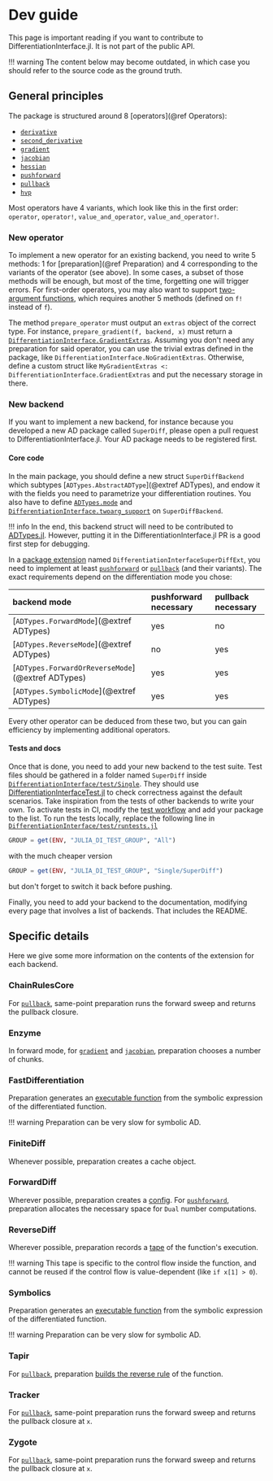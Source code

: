 # Dev guide

This page is important reading if you want to contribute to DifferentiationInterface.jl.
It is not part of the public API.

!!! warning
    The content below may become outdated, in which case you should refer to the source code as the ground truth.

## General principles

The package is structured around 8 [operators](@ref Operators):

- [`derivative`](@ref)
- [`second_derivative`](@ref)
- [`gradient`](@ref)
- [`jacobian`](@ref)
- [`hessian`](@ref)
- [`pushforward`](@ref)
- [`pullback`](@ref)
- [`hvp`](@ref)

Most operators have 4 variants, which look like this in the first order: `operator`, `operator!`, `value_and_operator`, `value_and_operator!`.

### New operator

To implement a new operator for an existing backend, you need to write 5 methods: 1 for [preparation](@ref Preparation) and 4 corresponding to the variants of the operator (see above).
In some cases, a subset of those methods will be enough, but most of the time, forgetting one will trigger errors.
For first-order operators, you may also want to support [two-argument functions](@ref "Mutation and signatures"), which requires another 5 methods (defined on `f!` instead of `f`).

The method `prepare_operator` must output an `extras` object of the correct type.
For instance, `prepare_gradient(f, backend, x)` must return a [`DifferentiationInterface.GradientExtras`](@ref).
Assuming you don't need any preparation for said operator, you can use the trivial extras defined in the package, like `DifferentiationInterface.NoGradientExtras`.
Otherwise, define a custom struct like `MyGradientExtras <: DifferentiationInterface.GradientExtras` and put the necessary storage in there.

### New backend

If you want to implement a new backend, for instance because you developed a new AD package called `SuperDiff`, please open a pull request to DifferentiationInterface.jl.
Your AD package needs to be registered first.

#### Core code

In the main package, you should define a new struct `SuperDiffBackend` which subtypes [`ADTypes.AbstractADType`](@extref ADTypes), and endow it with the fields you need to parametrize your differentiation routines.
You also have to define [`ADTypes.mode`](@extref) and [`DifferentiationInterface.twoarg_support`](@ref) on `SuperDiffBackend`.

!!! info
    In the end, this backend struct will need to be contributed to [ADTypes.jl](https://github.com/SciML/ADTypes.jl).
    However, putting it in the DifferentiationInterface.jl PR is a good first step for debugging.

In a [package extension](https://pkgdocs.julialang.org/v1/creating-packages/#Conditional-loading-of-code-in-packages-(Extensions)) named `DifferentiationInterfaceSuperDiffExt`, you need to implement at least [`pushforward`](@ref) or [`pullback`](@ref) (and their variants).
The exact requirements depend on the differentiation mode you chose:

| backend mode                                      | pushforward necessary | pullback necessary |
| :------------------------------------------------ | :-------------------- | :----------------- |
| [`ADTypes.ForwardMode`](@extref ADTypes)          | yes                   | no                 |
| [`ADTypes.ReverseMode`](@extref ADTypes)          | no                    | yes                |
| [`ADTypes.ForwardOrReverseMode`](@extref ADTypes) | yes                   | yes                |
| [`ADTypes.SymbolicMode`](@extref ADTypes)         | yes                   | yes                |

Every other operator can be deduced from these two, but you can gain efficiency by implementing additional operators.

#### Tests and docs

Once that is done, you need to add your new backend to the test suite.
Test files should be gathered in a folder named `SuperDiff` inside [`DifferentiationInterface/test/Single`](https://github.com/gdalle/DifferentiationInterface.jl/tree/main/DifferentiationInterface/test/Single).
They should use [DifferentiationInterfaceTest.jl](@ref) to check correctness against the default scenarios.
Take inspiration from the tests of other backends to write your own.
To activate tests in CI, modify the [test workflow](https://github.com/gdalle/DifferentiationInterface.jl/blob/main/.github/workflows/Test.yml) and add your package to the list.
To run the tests locally, replace the following line in [`DifferentiationInterface/test/runtests.jl`](https://github.com/gdalle/DifferentiationInterface.jl/blob/main/DifferentiationInterface/test/runtests.jl)

```julia
GROUP = get(ENV, "JULIA_DI_TEST_GROUP", "All")
```

with the much cheaper version

```julia
GROUP = get(ENV, "JULIA_DI_TEST_GROUP", "Single/SuperDiff")
```

but don't forget to switch it back before pushing.

Finally, you need to add your backend to the documentation, modifying every page that involves a list of backends.
That includes the README.

## Specific details

Here we give some more information on the contents of the extension for each backend.

### ChainRulesCore

For [`pullback`](@ref), same-point preparation runs the forward sweep and returns the pullback closure.

### Enzyme

In forward mode, for [`gradient`](@ref) and [`jacobian`](@ref), preparation chooses a number of chunks.

### FastDifferentiation

Preparation generates an [executable function](https://brianguenter.github.io/FastDifferentiation.jl/stable/makefunction/) from the symbolic expression of the differentiated function.

!!! warning
    Preparation can be very slow for symbolic AD.

### FiniteDiff

Whenever possible, preparation creates a cache object.

### ForwardDiff

Wherever possible, preparation creates a [config](https://juliadiff.org/ForwardDiff.jl/stable/user/api/#Preallocating/Configuring-Work-Buffers).
For [`pushforward`](@ref), preparation allocates the necessary space for `Dual` number computations.

### ReverseDiff

Wherever possible, preparation records a [tape](https://juliadiff.org/ReverseDiff.jl/dev/api/#The-AbstractTape-API) of the function's execution.

!!! warning
    This tape is specific to the control flow inside the function, and cannot be reused if the control flow is value-dependent (like `if x[1] > 0`).

### Symbolics

Preparation generates an [executable function](https://docs.sciml.ai/Symbolics/stable/manual/build_function/) from the symbolic expression of the differentiated function.

!!! warning
    Preparation can be very slow for symbolic AD.

### Tapir

For [`pullback`](@ref), preparation [builds the reverse rule](https://github.com/withbayes/Tapir.jl?tab=readme-ov-file#how-it-works) of the function.

### Tracker

For [`pullback`](@ref), same-point preparation runs the forward sweep and returns the pullback closure at `x`.

### Zygote

For [`pullback`](@ref), same-point preparation runs the forward sweep and returns the pullback closure at `x`.
